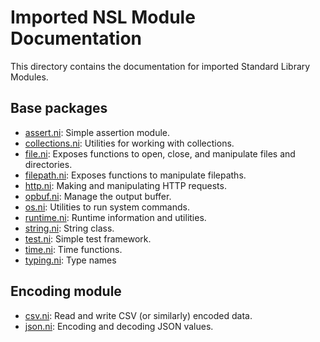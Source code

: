 # Imported NSL Module Documentation

This directory contains the documentation for imported Standard Library Modules.

## Base packages

- [assert.ni](assert.ni.md): Simple assertion module.
- [collections.ni](collections.ni.md): Utilities for working with collections.
- [file.ni](file.ni.md): Exposes functions to open, close, and manipulate files and directories.
- [filepath.ni](filepath.ni.md): Exposes functions to manipulate filepaths.
- [http.ni](http.ni.md): Making and manipulating HTTP requests.
- [opbuf.ni](opbuf.ni.md): Manage the output buffer.
- [os.ni](os.ni.md): Utilities to run system commands.
- [runtime.ni](runtime.ni.md): Runtime information and utilities.
- [string.ni](string.ni.md): String class.
- [test.ni](test.ni.md): Simple test framework.
- [time.ni](time.ni.md): Time functions.
- [typing.ni](typing.ni.md): Type names

## Encoding module

- [csv.ni](encoding/csv.ni.md): Read and write CSV (or similarly) encoded data.
- [json.ni](encoding/json.ni.md): Encoding and decoding JSON values.
